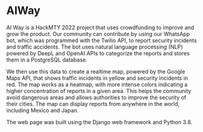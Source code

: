 # AIWay

AI Way is a HackMTY 2022 project that uses crowdfunding to improve and grow the product. Our community can contribute by using our WhatsApp bot, which was programmed with the Twilio API, to report security incidents and traffic accidents. The bot uses natural language processing (NLP) powered by DeepL and OpenAI APIs to categorize the reports and stores them in a PostgreSQL database.

We then use this data to create a realtime map, powered by the Google Maps API, that shows traffic incidents in yellow and security incidents in red. The map works as a heatmap, with more intense colors indicating a higher concentration of reports in a given area. This helps the community avoid dangerous areas and allows authorities to improve the security of their cities. The map can display reports from anywhere in the world, including Mexico and Japan.

The web page was built using the Django web framework and Python 3.8.